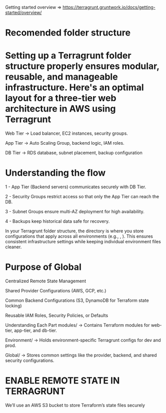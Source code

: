 Getting started overview => https://terragrunt.gruntwork.io/docs/getting-started/overview/


# Recomended folder structure
# Setting up a Terragrunt folder structure properly ensures modular, reusable, and manageable infrastructure. Here's an optimal layout for a three-tier web architecture in AWS using Terragrunt

 Web Tier → Load balancer, EC2 instances, security groups.

 App Tier → Auto Scaling Group, backend logic, IAM roles.
 
 DB Tier → RDS database, subnet placement, backup configuration

 # Understanding the flow

 1 - App Tier (Backend servers) communicates securely with DB Tier.

 2 - Security Groups restrict access so that only the App Tier can reach the DB.

 3 - Subnet Groups ensure multi-AZ deployment for high availability.

 4 - Backups keep historical data safe for recovery.

 In your Terragrunt folder structure, the  directory is where you store configurations that apply across all environments (e.g., , ). This ensures consistent infrastructure settings while keeping individual environment files cleaner.

# Purpose of Global
 Centralized Remote State Management

 Shared Provider Configurations (AWS, GCP, etc.)

 Common Backend Configurations (S3, DynamoDB for Terraform state locking)

 Reusable IAM Roles, Security Policies, or Defaults




Understanding Each Part
modules/      → Contains Terraform modules for web-tier, app-tier, and db-tier.

Environment/  → Holds environment-specific Terragrunt configs for dev and prod.

Global/       → Stores common settings like the provider, backend, and shared security configurations.

# ENABLE REMOTE STATE IN TERRAGRUNT

We’ll use an AWS S3 bucket to store Terraform’s state files securely
